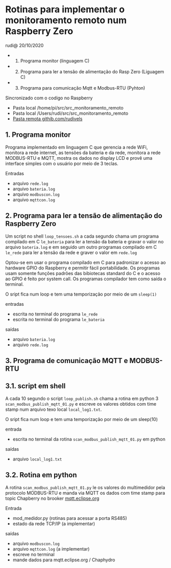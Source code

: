 # Rotinas para implementar o monitoramento remoto num Raspberry Zero

rudi@ 20/10/2020
 
- 1. Programa monitor (linguagem C)
- 2. Programa para ler a tensão de alimentação do Rasp Zero (Liguagem C)
- 3. Programa para comunicação Mqtt e Modbus-RTU (Pyhton)

Sincronizado com o codigo no Raspberry

- Pasta local /home/pi/src/src\_monitoramento\_remoto
- Pasta local /Users/rudi/src/src\_monitoramento\_remoto 
- [Pasta remota githib.com/rudivels](https://github.com/rudivels/src_monitoramento_remoto)

## 1. Programa monitor
Programa implementado em linguagem C que gerencia a rede WiFi, monitora a rede internet, as tensões da bateria e da rede, monitora a rede MODBUS-RTU e MQTT, mostra os dados no display LCD e provê uma interface simples com o usuário por meio de 3 teclas.

Entradas
 
- arquivo `rede.log`
- arquivo `bateria.log`
- arquivo `modbuscon.log`
- arquivo `mqttcon.log`

## 2. Programa para ler a tensão de alimentação do Raspberry Zero

Um script no shell `loop_tensoes.sh` a cada segundo chama um  programa compilado em C `le_bateria` para ler a tensão da bateria e gravar o valor no arquivo `bateria.log`  e em seguido um outro programas compilado em C `le_rede` para ler a tensão da rede e graver o valor em `rede.log`

Optou-se em usar o programa compilado em C para padronizar o acesso ao hardware GPIO do Raspberry e permitir fácil portabilidade.
Os programas usam somente funções padrões das bibiotecas standard do C e o acesso ao GPIO é feito por system call.
Os programas compilador tem como saída o terminal.

O sript fica num loop e tem uma temporização por meio de um `sleep(1)`

entradas 

- escrita no terminal do programa `le_rede`
- escrita no terminal do programa `le_bateria`

saídas

- arquivo `bateria.log`
- arquivo `rede.log`


 
## 3. Programa de comunicação MQTT e MODBUS-RTU

## 3.1. script em shell

A cada 10 segundo o script `loop_publish.sh` chama a rotina em python 3 `scan_modbus_publish_mqtt_01.py`  e escreve os valores obtidos com time stamp num arquivo texo local `local_log1.txt`.

O sript fica num loop e tem uma temporização por meio de um sleep(10)

entrada

- escrita no terminal da rotina  `scan_modbus_publish_mqtt_01.py` em python

saídas

- arquivo `local_log1.txt`

## 3.2. Rotina em python

A rotina `scan_modbus_publish_mqtt_01.py` le os valores do multimedidor pela protocolo MODBUS-RTU e manda via MQTT os dados com time stamp para topic Chapberry no brooker [mqtt.eclipse.org](mqtt.eclipse.org)

Entrada
 
- mod_medidor.py (rotinas para acessar a porta RS485)
- estado da rede TCP/IP (a implementar)

saídas

- arquivo `modbuscon.log`
- arquivo `mqttcon.log` (a implementar)
- escreve no terminal
- mande dados para mqtt.eclipse.org / Chaphydro

